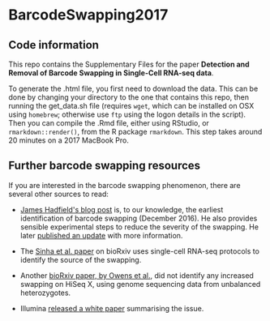 # BarcodeSwapping2017

## Code information

This repo contains the Supplementary Files for the paper **Detection and Removal of Barcode Swapping in Single-Cell RNA-seq data**.

To generate the .html file, you first need to download the data. This can be done by changing your directory to the one that contains this repo,
then running the get_data.sh file (requires `wget`, which can be installed on OSX using `homebrew`; otherwise use `ftp` using the logon details in the script). Then you can compile the .Rmd file, either using RStudio, 
or `rmarkdown::render()`, from the R package `rmarkdown`. This step takes around 20 minutes on a 2017 MacBook Pro.

## Further barcode swapping resources

If you are interested in the barcode swapping phenomenon, there are several other sources to read:

* [James Hadfield's blog post](http://enseqlopedia.com/2016/12/index-mis-assignment-between-samples-on-hiseq-4000-and-x-ten/) is, to our knowledge, the earliest identification of barcode swapping (December 2016). He also provides sensible experimental steps to reduce the severity of the swapping. He later [published an update](http://enseqlopedia.com/2017/04/update-illumina-index-swapping-5/) with more information.

* The [Sinha et al. paper](http://www.biorxiv.org/content/early/2017/04/09/125724) on bioRxiv uses single-cell RNA-seq protocols to identify the source of the swapping.

* Another [bioRxiv paper, by Owens et al.](http://www.biorxiv.org/content/early/2017/05/25/142356), did not identify any increased swapping on HiSeq X, using genome sequencing data from unbalanced heterozygotes. 

* Illumina [released a white paper](https://www.illumina.com/content/dam/illumina-marketing/documents/products/whitepapers/index-hopping-white-paper-770-2017-004.pdf?linkId=36607862) summarising the issue.